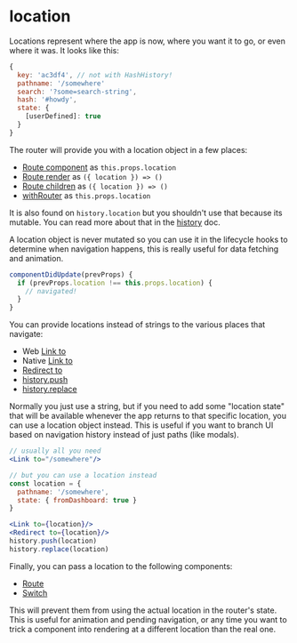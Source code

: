 # location

Locations represent where the app is now, where you want it to go, or
even where it was. It looks like this:

```js
{
  key: 'ac3df4', // not with HashHistory!
  pathname: '/somewhere'
  search: '?some=search-string',
  hash: '#howdy',
  state: {
    [userDefined]: true
  }
}
```

The router will provide you with a location object in a few places:

* [Route component](./Route.md#component) as `this.props.location`
* [Route render](./Route.md#render-func) as `({ location }) => ()`
* [Route children](./Route.md#children-func) as `({ location }) => ()`
* [withRouter](./withRouter.md) as `this.props.location`

It is also found on `history.location` but you shouldn't use that because its mutable. You can read more about that in the [history](./history.md) doc.

A location object is never mutated so you can use it in the lifecycle hooks to determine when navigation happens, this is really useful for data fetching and animation.

```js
componentDidUpdate(prevProps) {
  if (prevProps.location !== this.props.location) {
    // navigated!
  }
}
```

You can provide locations instead of strings to the various places that navigate:

* Web [Link to](../../../react-router-dom/docs/api/Link.md#to)
* Native [Link to](../../../react-router-native/docs/api/Link.md#to)
* [Redirect to](./Redirect.md#to)
* [history.push](./history.md#push)
* [history.replace](./history.md#push)

Normally you just use a string, but if you need to add some "location state" that will be available whenever the app returns to that specific location, you can use a location object instead. This is useful if you want to branch UI based on navigation history instead of just paths (like modals).

```jsx
// usually all you need
<Link to="/somewhere"/>

// but you can use a location instead
const location = {
  pathname: '/somewhere',
  state: { fromDashboard: true }
}

<Link to={location}/>
<Redirect to={location}/>
history.push(location)
history.replace(location)
```

Finally, you can pass a location to the following components:

* [Route](./Route.md#location)
* [Switch](./Switch.md#location)

This will prevent them from using the actual location in the router's state. This is useful for animation and pending navigation, or any time you want to trick a component into rendering at a different location than the real one.
